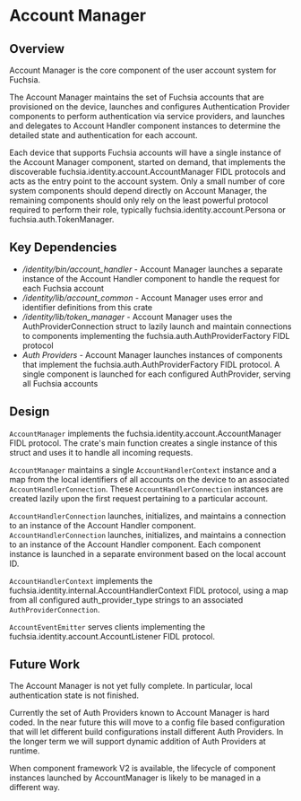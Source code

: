 # Account Manager

## Overview

Account Manager is the core component of the user account system for Fuchsia.

The Account Manager maintains the set of Fuchsia accounts that are provisioned
on the device, launches and configures Authentication Provider components to
perform authentication via service providers, and launches and delegates to
Account Handler component instances to determine the detailed state and
authentication for each account.

Each device that supports Fuchsia accounts will have a single instance of the
Account Manager component, started on demand, that implements the discoverable
fuchsia.identity.account.AccountManager FIDL protocols and acts as the entry point
to the account system. Only a small number of core system components should
depend directly on Account Manager, the remaining components should only rely on
the least powerful protocol required to perform their role, typically
fuchsia.identity.account.Persona or fuchsia.auth.TokenManager.


## Key Dependencies

* */identity/bin/account_handler* - Account Manager launches a separate instance of
  the Account Handler component to handle the request for each Fuchsia account
* */identity/lib/account_common* - Account Manager uses error and identifier
  definitions from this crate
* */identity/lib/token_manager* - Account Manager uses the AuthProviderConnection
  struct to lazily launch and maintain connections to components implementing
  the fuchsia.auth.AuthProviderFactory FIDL protocol
* *Auth Providers* - Account Manager launches instances of components that
  implement the fuchsia.auth.AuthProviderFactory FIDL protocol. A single
  component is launched for each configured AuthProvider, serving all Fuchsia
  accounts


## Design

`AccountManager` implements the fuchsia.identity.account.AccountManager FIDL
protocol. The crate's main function creates a single instance of this struct
and uses it to handle all incoming requests.

`AccountManager` maintains a single `AccountHandlerContext` instance and a map
from the local identifiers of all accounts on the device to an associated
`AccountHandlerConnection`. These `AccountHandlerConnection` instances are
created lazily upon the first request pertaining to a particular account.

`AccountHandlerConnection` launches, initializes, and maintains a connection to
an instance of the Account Handler component.
`AccountHandlerConnection` launches, initializes, and maintains a connection to
an instance of the Account Handler component. Each component instance is
launched in a separate environment based on the local account ID.

`AccountHandlerContext` implements the
fuchsia.identity.internal.AccountHandlerContext FIDL protocol, using a map
from all configured auth_provider_type strings to an associated
`AuthProviderConnection`.

`AccountEventEmitter` serves clients implementing the
fuchsia.identity.account.AccountListener FIDL protocol.


## Future Work

The Account Manager is not yet fully complete. In particular, local
authentication state is not finished.

Currently the set of Auth Providers known to Account Manager is hard coded. In
the near future this will move to a config file based configuration that will
let different build configurations install different Auth Providers. In the
longer term we will support dynamic addition of Auth Providers at runtime.

When component framework V2 is available, the lifecycle of component instances
launched by AccountManager is likely to be managed in a different way.
